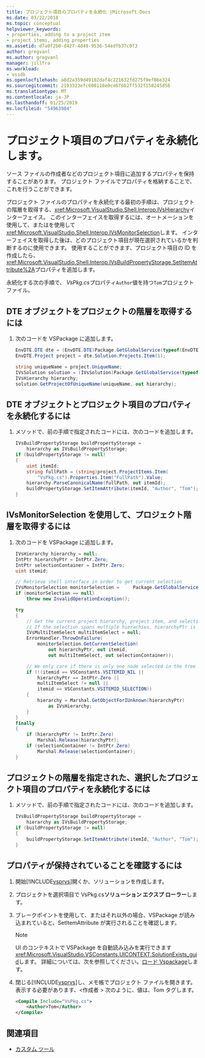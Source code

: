 ```yaml
---
title: プロジェクト項目のプロパティを永続化 |Microsoft Docs
ms.date: 03/22/2018
ms.topic: conceptual
helpviewer_keywords:
- properties, adding to a project item
- project items, adding properties
ms.assetid: d7a0f2b0-d427-4d49-9536-54edfb37c0f3
author: gregvanl
ms.author: gregvanl
manager: jillfra
ms.workload:
- vssdk
ms.openlocfilehash: a8d2a359d49102daf4c221632fd275f9ef06e324
ms.sourcegitcommit: 2193323efc608118e0ce6f6b2ff532f158245d56
ms.translationtype: MT
ms.contentlocale: ja-JP
ms.lasthandoff: 01/25/2019
ms.locfileid: "54963984"
---
```

# <a name="persist-the-property-of-a-project-item"></a>プロジェクト項目のプロパティを永続化します。
ソース ファイルの作成者などのプロジェクト項目に追加するプロパティを保持することがあります。 プロジェクト ファイルでプロパティを格納することで、これを行うことができます。

 プロジェクト ファイルのプロパティを永続化する最初の手順は、プロジェクトの階層を取得する、<xref:Microsoft.VisualStudio.Shell.Interop.IVsHierarchy>インターフェイス。 このインターフェイスを取得するには、オートメーションを使用して、またはを使用して<xref:Microsoft.VisualStudio.Shell.Interop.IVsMonitorSelection>します。 インターフェイスを取得した後は、どのプロジェクト項目が現在選択されているかを判断するのに使用できます。 使用することができます、プロジェクト項目の ID を作成したら、<xref:Microsoft.VisualStudio.Shell.Interop.IVsBuildPropertyStorage.SetItemAttribute%2A>プロパティを追加します。

 永続化する次の手順で、 *VsPkg.cs*プロパティ`Author`値を持つ`Tom`プロジェクト ファイル。

## <a name="to-obtain-the-project-hierarchy-with-the-dte-object"></a>DTE オブジェクトをプロジェクトの階層を取得するには

1.  次のコードを VSPackage に追加します。

    ```csharp
    EnvDTE.DTE dte = (EnvDTE.DTE)Package.GetGlobalService(typeof(EnvDTE.DTE));
    EnvDTE.Project project = dte.Solution.Projects.Item(1);

    string uniqueName = project.UniqueName;
    IVsSolution solution = (IVsSolution)Package.GetGlobalService(typeof(SVsSolution));
    IVsHierarchy hierarchy;
    solution.GetProjectOfUniqueName(uniqueName, out hierarchy);
    ```

## <a name="to-persist-the-project-item-property-with-the-dte-object"></a>DTE オブジェクトとプロジェクト項目のプロパティを永続化するには

1.  メソッドで、前の手順で指定されたコードには、次のコードを追加します。

    ```csharp
    IVsBuildPropertyStorage buildPropertyStorage =
        hierarchy as IVsBuildPropertyStorage;
    if (buildPropertyStorage != null)
    {
        uint itemId;
        string fullPath = (string)project.ProjectItems.Item(
            "VsPkg.cs").Properties.Item("FullPath").Value;
        hierarchy.ParseCanonicalName(fullPath, out itemId);
        buildPropertyStorage.SetItemAttribute(itemId, "Author", "Tom");
    }
    ```

## <a name="to-obtain-the-project-hierarchy-using-ivsmonitorselection"></a>IVsMonitorSelection を使用して、プロジェクト階層を取得するには

1.  次のコードを VSPackage に追加します。

    ```csharp
    IVsHierarchy hierarchy = null;
    IntPtr hierarchyPtr = IntPtr.Zero;
    IntPtr selectionContainer = IntPtr.Zero;
    uint itemid;

    // Retrieve shell interface in order to get current selection
    IVsMonitorSelection monitorSelection =     Package.GetGlobalService(typeof(SVsShellMonitorSelection)) as     IVsMonitorSelection;
    if (monitorSelection == null)
        throw new InvalidOperationException();

    try
    {
        // Get the current project hierarchy, project item, and selection container for the current selection
        // If the selection spans multiple hierachies, hierarchyPtr is Zero
        IVsMultiItemSelect multiItemSelect = null;
        ErrorHandler.ThrowOnFailure(
            monitorSelection.GetCurrentSelection(
                out hierarchyPtr, out itemid,
                out multiItemSelect, out selectionContainer));

        // We only care if there is only one node selected in the tree
        if (!(itemid == VSConstants.VSITEMID_NIL ||
            hierarchyPtr == IntPtr.Zero ||
            multiItemSelect != null ||
            itemid == VSConstants.VSITEMID_SELECTION))
        {
            hierarchy = Marshal.GetObjectForIUnknown(hierarchyPtr)
                as IVsHierarchy;
        }
    }
    finally
    {
        if (hierarchyPtr != IntPtr.Zero)
            Marshal.Release(hierarchyPtr);
        if (selectionContainer != IntPtr.Zero)
            Marshal.Release(selectionContainer);
    }
    ```

## <a name="to-persist-the-selected-project-item-property-given-the-project-hierarchy"></a>プロジェクトの階層を指定された、選択したプロジェクト項目のプロパティを永続化するには

1.  メソッドで、前の手順で指定されたコードには、次のコードを追加します。

    ```csharp
    IVsBuildPropertyStorage buildPropertyStorage =
        hierarchy as IVsBuildPropertyStorage;
    if (buildPropertyStorage != null)
    {
        buildPropertyStorage.SetItemAttribute(itemId, "Author", "Tom");
    }
    ```

## <a name="to-verify-that-the-property-is-persisted"></a>プロパティが保持されていることを確認するには

1. 開始[!INCLUDE[vsprvs](../code-quality/includes/vsprvs_md.md)]開くか、ソリューションを作成します。

2. プロジェクトを選択項目で VsPkg.cs**ソリューション エクスプ ローラー**します。

3. ブレークポイントを使用して、またはそれ以外の場合、VSPackage が読み込まれていると、SetItemAttribute が実行されることを確認します。

   > [!NOTE]
   > UI のコンテキストで VSPackage を自動読み込みを実行できます<xref:Microsoft.VisualStudio.VSConstants.UICONTEXT.SolutionExists_guid>します。 詳細については、次を参照してください。[ロード Vspackage](../extensibility/loading-vspackages.md)します。

4. 閉じる[!INCLUDE[vsprvs](../code-quality/includes/vsprvs_md.md)]し、メモ帳でプロジェクト ファイルを開きます。 表示する必要があります、\<作成者 > 次のように、値は、Tom タグします。

   ```xml
   <Compile Include="VsPkg.cs">
       <Author>Tom</Author>
   </Compile>
   ```

## <a name="see-also"></a>関連項目

- [カスタム ツール](../extensibility/internals/custom-tools.md)